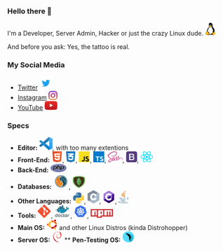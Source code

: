 ### Hello there 👋

I'm a Developer, Server Admin, Hacker or just the crazy Linux dude. <img src="./logos/Tux.png" height="30">

And before you ask: Yes, the tattoo is real.

### My Social Media
* [Twitter](https://twitter.com/hackandcode) <img src="./logos/twitter.png" height="30">
* [Instagram](https://www.instagram.com/hackandcode/) <img src="./logos/insta.png" height="20">
* [YouTube](https://www.youtube.com/channel/UC7bRlNSCSDqgOwyt5ZxnPfA) <img src="./logos/yt.png" height="20">

### Specs

* **Editor:** <img src="./logos/VSCode.png" height="30">,  with too many extentions
* **Front-End:** <img src="./logos/HTML.png" height="25">, <img src="./logos/CSS.png" height="25">, <img src="./logos/JS.png" height="25">, <img src="./logos/TS.png" height="25">, <img src="./logos/sass.svg" height="25">, <img src="./logos/Bootstrap.png" height="25">, <img src="./logos/React.png" height="25">
* **Back-End:** <img src="./logos/PHP.png" height="20">
* **Databases:** <img src="./logos/MySQL.png" height="35">, <img src="./logos/MongoDB.png" height="30">
* **Other Languages:** <img src="./logos/Python.png" height="25">, <img src="./logos/C.png" height="30">, <img src="./logos/CS.png" height="30">, <img src="./logos/Java.png" height="30">
* **Tools:** <img src="./logos/Git.png" height="30">, <img src="./logos/Docker.png" height="30">, <img src="./logos/kubernetes.png" height="30">, <img src="./logos/npm.png" height="20">
* **Main OS:** <img src="./logos/Ubuntu.png" height="25"> and other Linux Distros (kinda Distrohopper)
* **Server OS:** <img src="./logos/Debian.png" height="25">
** **Pen-Testing OS:** <img src="./logos/Parrot.png" height="25">
